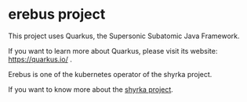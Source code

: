 # erebus project

This project uses Quarkus, the Supersonic Subatomic Java Framework.

If you want to learn more about Quarkus, please visit its website: https://quarkus.io/ .

Erebus is one of the kubernetes operator of the shyrka project. 

If you want to know more about the [shyrka project](https://shyrka.io).



